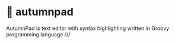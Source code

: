 # 🍂 autumnpad
AutumnPad is text editor with syntax highlighting written in Groovy programming language
///

